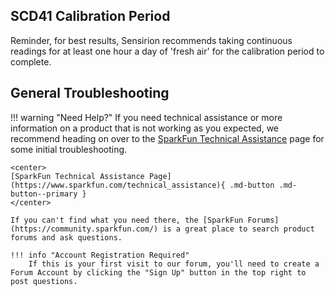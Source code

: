 
## SCD41 Calibration Period

Reminder, for best results, Sensirion recommends taking continuous readings for at least one hour a day of 'fresh air' for the calibration period to complete.

## General Troubleshooting

!!! warning "Need Help?"
    If you need technical assistance or more information on a product that is not working as you expected, we recommend heading on over to the [SparkFun Technical Assistance](https://www.sparkfun.com/technical_assistance) page for some initial troubleshooting.

    <center>
    [SparkFun Technical Assistance Page](https://www.sparkfun.com/technical_assistance){ .md-button .md-button--primary }
    </center>
    
    If you can't find what you need there, the [SparkFun Forums](https://community.sparkfun.com/) is a great place to search product forums and ask questions.
    
    !!! info "Account Registration Required"
        If this is your first visit to our forum, you'll need to create a Forum Account by clicking the "Sign Up" button in the top right to post questions.